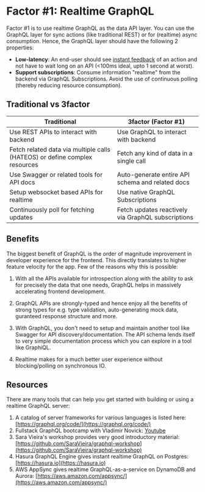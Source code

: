 # Factor #1: Realtime GraphQL

Factor #1 is to use realtime GraphQL as the data API layer. You can use the GraphQL layer for sync actions (like traditional REST) or for (realtime) async consumption. Hence, the GraphQL layer should have the following 2 properties:

- **Low-latency**: An end-user should see [instant
  feedback](https://stackoverflow.com/a/164290/3364697) of an action and not
  have to wait long on an API (<100ms ideal, upto 1 second at worst).
- **Support subscriptions**: Consume information "realtime" from the backend via GraphQL Subscriptions.
  Avoid the use of continuous polling (thereby reducing resource consumption).

## Traditional vs 3factor

| Traditional                                                                | 3factor (Factor #1)                                |
| -------------                                                              | -------------                                      |
| Use REST APIs to interact with backend                                     | Use GraphQL to interact with backend               |
| Fetch related data via multiple calls (HATEOS) or define complex resources | Fetch any kind of data in a single call            |
| Use Swagger or related tools for API docs                                  | Auto-generate entire API schema and related docs   |
| Setup websocket based APIs for realtime                                    | Use native GraphQL Subscriptions                   |
| Continuously poll for fetching updates                                     | Fetch updates reactively via GraphQL subscriptions |

## Benefits

The biggest benefit of GraphQL is the order of magnitude improvement in developer experience for the frontend. This directly translates to higher feature velocity for the app. Few of the reasons why this is possible:

1. With all the APIs available for introspection along with the ability to ask for precisely the data that one needs, GraphQL helps in massively accelerating frontend development.

2. GraphQL APIs are strongly-typed and hence enjoy all the benefits of strong types for e.g. type validation, auto-generating mock data, guranteed response structure and more.

3. With GraphQL, you don't need to setup and maintain another tool like Swagger for API discovery/documentation. The API schema lends itself to very simple documentation process which you can explore in a tool like GraphiQL.

4. Realtime makes for a much better user experience without blocking/polling on synchronous IO.

## Resources

There are many tools that can help you get started with building or using a realtime GraphQL server:

1. A catalog of server frameworks for various languages is listed here: [https://graphql.org/code/](https://graphql.org/code/)
2. Fullstack GraphQL bootcamp with Vladimir Novick: [Youtube](https://www.youtube.com/playlist?list=PL28aKhmSneX86qqmzVNjwYJ1OZORPFxAr)
3. Sara Vieira's workshop provides very good introductory material: [https://github.com/SaraVieira/graphql-workshop](https://github.com/SaraVieira/graphql-workshop)
4. Hasura GraphQL Engine gives instant realtime GraphQL on Postgres: [https://hasura.io](https://hasura.io)
5. AWS AppSync gives realtime GraphQL-as-a-service on DynamoDB and Aurora: [https://aws.amazon.com/appsync/](https://aws.amazon.com/appsync/)
